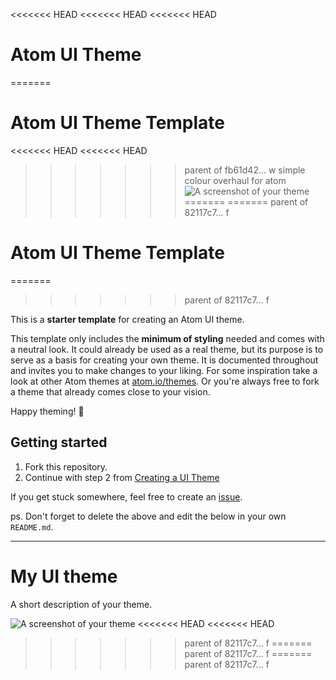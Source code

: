 <<<<<<< HEAD
<<<<<<< HEAD
<<<<<<< HEAD
# Atom UI Theme
=======
# Atom UI Theme Template
<<<<<<< HEAD
<<<<<<< HEAD
>>>>>>> parent of fb61d42... w
simple colour overhaul for atom
![A screenshot of your theme](https://chi-sanity.com/res/img/dunno.png)
=======
=======
>>>>>>> parent of 82117c7... f
# Atom UI Theme Template
=======
>>>>>>> parent of 82117c7... f

This is a __starter template__ for creating an Atom UI theme.

This template only includes the __minimum of styling__ needed and comes with a neutral look. It could already be used as a real theme, but its purpose is to serve as a basis for creating your own theme. It is documented throughout and invites you to make changes to your liking. For some inspiration take a look at other Atom themes at [atom.io/themes](https://atom.io/themes/). Or you're always free to fork a theme that already comes close to your vision.

Happy theming! 🚀


## Getting started

1. Fork this repository.
2. Continue with step 2 from [Creating a UI Theme](http://flight-manual.atom.io/hacking-atom/sections/creating-a-theme/#creating-a-ui-theme)

If you get stuck somewhere, feel free to create an [issue](https://github.com/atom-community/ui-theme-template/issues/new).

ps. Don't forget to delete the above and edit the below in your own `README.md`.


---


# My UI theme

A short description of your theme.

![A screenshot of your theme](https://cloud.githubusercontent.com/assets/378023/8842525/4215f26c-3136-11e5-9d94-d2c078a05d24.png)
<<<<<<< HEAD
<<<<<<< HEAD
>>>>>>> parent of 82117c7... f
=======
>>>>>>> parent of 82117c7... f
=======
>>>>>>> parent of 82117c7... f
